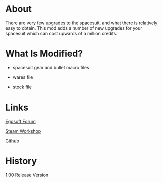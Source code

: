 # About

There are very few upgrades to the spacesuit, and what there is relatively easy to obtain. This mod adds a number of new upgrades for your spacesuit which can cost upwards of a million credits.

# What Is Modified?

* spacesuit gear and bullet macro files

* wares file

* stock file

# Links

[Egosoft Forum]()

[Steam Workshop]()

[Github](https://github.com/rovermicrover/x4-improved-spacesuit)

# History

1.00 Release Version